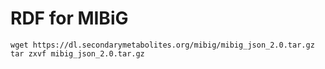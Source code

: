 # RDF for MIBiG



```shell
wget https://dl.secondarymetabolites.org/mibig/mibig_json_2.0.tar.gz
tar zxvf mibig_json_2.0.tar.gz
```

